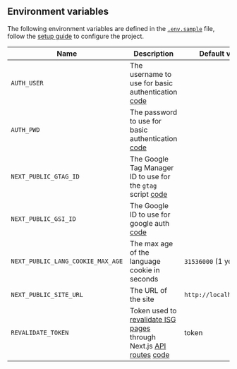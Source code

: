 ## Environment variables

The following environment variables are defined in the [`.env.sample`](../.env.sample) file, follow the [setup guide](./setup.md) to configure the project.

|Name|Description|Default value|
|---|---|---|
|`AUTH_USER`|The username to use for basic authentication [code](../src/middleware.ts)||
|`AUTH_PWD`|The password to use for basic authentication [code](../src/middleware.ts)||
|`NEXT_PUBLIC_GTAG_ID`|The Google Tag Manager ID to use for the `gtag` script [code](../src/components/client/RootLayoutClientScripts.tsx)||
|`NEXT_PUBLIC_GSI_ID`|The Google ID to use for google auth [code](../src/components/client/auth/GoogleButton.tsx)||
|`NEXT_PUBLIC_LANG_COOKIE_MAX_AGE`|The max age of the language cookie in seconds|`31536000` (1 year)|
|`NEXT_PUBLIC_SITE_URL`|The URL of the site|`http://localhost:3000`|
|`REVALIDATE_TOKEN`|Token used to [revalidate ISG pages](https://nextjs.org/docs/basic-features/data-fetching/incremental-static-regeneration#on-demand-revalidation) through Next.js [API routes](https://nextjs.org/docs/api-routes/introduction) [code](../src/app/api/revalidate/route.ts)|token|
